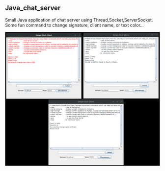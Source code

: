 ## Java_chat_server

Small Java application of chat server using Thread,Socket,ServerSocket.
Some fun command to change signature, client name, or text color...

<img src="image.png">
